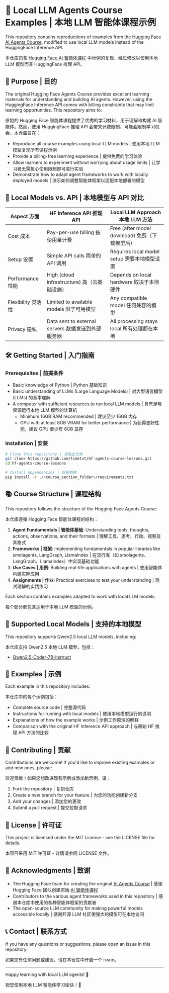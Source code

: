 # 🤖 Local LLM Agents Course Examples | 本地 LLM 智能体课程示例

This repository contains reproductions of examples from the [Hugging Face AI Agents Course](https://huggingface.co/learn/agents-course/zh-CN/), modified to use local LLM models instead of the HuggingFace Inference API.

本仓库包含 [Hugging Face AI 智能体课程](https://huggingface.co/learn/agents-course/zh-CN/) 中示例的复现，经过修改以使用本地 LLM 模型而非 HuggingFace 推理 API。

## 🎯 Purpose | 目的

The original Hugging Face Agents Course provides excellent learning materials for understanding and building AI agents. However, using the HuggingFace Inference API comes with billing constraints that may limit learning opportunities. This repository aims to:

原始的 Hugging Face 智能体课程提供了优秀的学习材料，用于理解和构建 AI 智能体。然而，使用 HuggingFace 推理 API 会带来计费限制，可能会限制学习机会。本仓库旨在：

- Reproduce all course examples using local LLM models | 使用本地 LLM 模型复现所有课程示例
- Provide a billing-free learning experience | 提供免费的学习体验
- Allow learners to experiment without worrying about usage limits | 让学习者无需担心使用限制即可进行实验
- Demonstrate how to adapt agent frameworks to work with locally deployed models | 演示如何调整智能体框架以适配本地部署的模型

## 🧠 Local Models vs. API | 本地模型与 API 对比

| Aspect 方面 | HF Inference API 推理 API | Local LLM Approach 本地 LLM 方法 |
|--------|-----------------|-------------------|
| Cost 成本 | Pay-per-use billing 按使用量计费 | Free (after model download) 免费（下载模型后） |
| Setup 设置 | Simple API calls 简单的 API 调用 | Requires local model setup 需要本地模型设置 |
| Performance 性能 | High (cloud infrastructure) 高（云基础设施） | Depends on local hardware 取决于本地硬件 |
| Flexibility 灵活性 | Limited to available models 限于可用模型 | Any compatible model 任何兼容的模型 |
| Privacy 隐私 | Data sent to external servers 数据发送到外部服务器 | All processing stays local 所有处理都在本地 |

## 🛠️ Getting Started | 入门指南

### Prerequisites | 前提条件

- Basic knowledge of Python | Python 基础知识
- Basic understanding of LLMs (Large Language Models) | 对大型语言模型 (LLMs) 的基本理解
- A computer with sufficient resources to run local LLM models | 具有足够资源运行本地 LLM 模型的计算机
  - Minimum 16GB RAM recommended | 建议至少 16GB 内存
  - GPU with at least 8GB VRAM for better performance | 为获得更好性能，建议 GPU 至少有 8GB 显存

### Installation | 安装

```bash
# Clone this repository | 克隆此仓库
git clone https://github.com/timetxt/hf-agents-course-lessons.git
cd hf-agents-course-lessons

# Install dependencies | 安装依赖
pip install -r ./<course_section_folder>/requirements.txt
```

## 📚 Course Structure | 课程结构

This repository follows the structure of the Hugging Face Agents Course:

本仓库遵循 Hugging Face 智能体课程的结构：

1. **Agent Fundamentals | 智能体基础**: Understanding tools, thoughts, actions, observations, and their formats | 理解工具、思考、行动、观察及其格式
2. **Frameworks | 框架**: Implementing fundamentals in popular libraries like smolagents, LangGraph, LlamaIndex | 在流行库（如 smolagents、LangGraph、LlamaIndex）中实现基础功能
3. **Use Cases | 用例**: Building real-life applications with agents | 使用智能体构建实际应用
4. **Assignments | 作业**: Practical exercises to test your understanding | 测试理解的实践练习

Each section contains examples adapted to work with local LLM models.

每个部分都包含适用于本地 LLM 模型的示例。

## 🔧 Supported Local Models | 支持的本地模型

This repository supports Qwen2.5 local LLM models, including:

本仓库支持 Qwen2.5 本地 LLM 模型，包括：

- [Qwen2.5-Coder-7B-Instruct](https://huggingface.co/Qwen/Qwen2.5-7B-Instruct)


## 📝 Examples | 示例

Each example in this repository includes:

本仓库中的每个示例包括：

- Complete source code | 完整源代码
- Instructions for running with local models | 使用本地模型运行的说明
- Explanations of how the example works | 示例工作原理的解释
- Comparison with the original HF Inference API approach | 与原始 HF 推理 API 方法的比较


## 🤝 Contributing | 贡献

Contributions are welcome! If you'd like to improve existing examples or add new ones, please:

欢迎贡献！如果您想改进现有示例或添加新示例，请：

1. Fork the repository | 复刻仓库
2. Create a new branch for your feature | 为您的功能创建新分支
3. Add your changes | 添加您的更改
4. Submit a pull request | 提交拉取请求

## 📄 License | 许可证

This project is licensed under the MIT License - see the LICENSE file for details.

本项目采用 MIT 许可证 - 详情请参阅 LICENSE 文件。

## 🙏 Acknowledgments | 致谢

- The Hugging Face team for creating the original [AI Agents Course](https://huggingface.co/learn/agents-course/) | 感谢 Hugging Face 团队创建原始 [AI 智能体课程](https://huggingface.co/learn/agents-course/)
- Contributors to the various agent frameworks used in this repository | 感谢本仓库中使用的各种智能体框架的贡献者
- The open-source LLM community for making powerful models accessible locally | 感谢开源 LLM 社区使强大的模型可在本地访问

## 📞 Contact | 联系方式

If you have any questions or suggestions, please open an issue in this repository.

如果您有任何问题或建议，请在本仓库中开启一个 issue。

---

Happy learning with local LLM agents! 🚀 

祝您使用本地 LLM 智能体学习愉快！🚀 